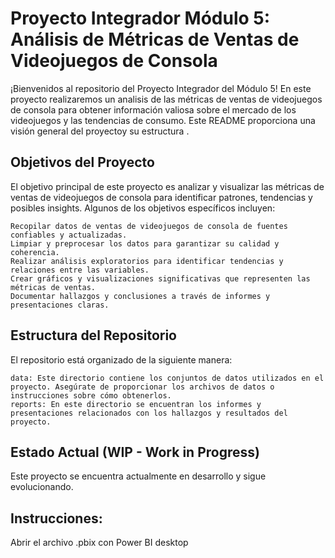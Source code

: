 # Proyecto Integrador Módulo 5: Análisis de Métricas de Ventas de Videojuegos de Consola

¡Bienvenidos al repositorio del Proyecto Integrador del Módulo 5! En este proyecto realizaremos un analisis de las métricas de ventas de videojuegos de consola para obtener información valiosa sobre el mercado de los videojuegos y las tendencias de consumo. Este README proporciona una visión general del  proyectoy  su estructura .

## Objetivos del Proyecto

El objetivo principal de este proyecto es analizar y visualizar las métricas de ventas de videojuegos de consola para identificar patrones, tendencias y posibles insights. Algunos de los objetivos específicos incluyen:

    Recopilar datos de ventas de videojuegos de consola de fuentes confiables y actualizadas.
    Limpiar y preprocesar los datos para garantizar su calidad y coherencia.
    Realizar análisis exploratorios para identificar tendencias y relaciones entre las variables.
    Crear gráficos y visualizaciones significativas que representen las métricas de ventas.
    Documentar hallazgos y conclusiones a través de informes y presentaciones claras.

## Estructura del Repositorio

El repositorio está organizado de la siguiente manera:

    data: Este directorio contiene los conjuntos de datos utilizados en el proyecto. Asegúrate de proporcionar los archivos de datos o instrucciones sobre cómo obtenerlos.
    reports: En este directorio se encuentran los informes y presentaciones relacionados con los hallazgos y resultados del proyecto.



## Estado Actual (WIP - Work in Progress)
Este proyecto se encuentra actualmente en desarrollo y sigue evolucionando.

## Instrucciones:

Abrir el archivo .pbix con Power BI desktop


